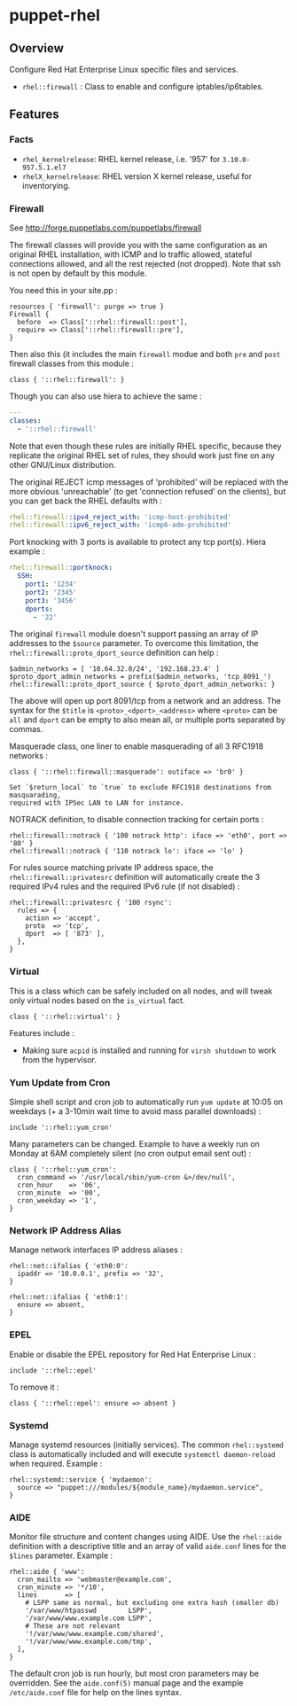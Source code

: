 # puppet-rhel

## Overview

Configure Red Hat Enterprise Linux specific files and services.

* `rhel::firewall` : Class to enable and configure iptables/ip6tables.

## Features

### Facts

* `rhel_kernelrelease`: RHEL kernel release, i.e. '957' for `3.10.0-957.5.1.el7`
* `rhelX_kernelrelease`: RHEL version X kernel release, useful for inventorying.

### Firewall

See http://forge.puppetlabs.com/puppetlabs/firewall

The firewall classes will provide you with the same configuration as an
original RHEL installation, with ICMP and lo traffic allowed, stateful
connections allowed, and all the rest rejected (not dropped). Note that ssh
is not open by default by this module.

You need this in your site.pp :

```puppet
resources { 'firewall': purge => true }
Firewall {
  before  => Class['::rhel::firewall::post'],
  require => Class['::rhel::firewall::pre'],
}
```

Then also this (it includes the main `firewall` modue and both `pre` and `post`
firewall classes from this module :

```puppet
class { '::rhel::firewall': }
```

Though you can also use hiera to achieve the same :

```yaml
---
classes:
  - '::rhel::firewall'
```

Note that even though these rules are initially RHEL specific, because they
replicate the original RHEL set of rules, they should work just fine on any
other GNU/Linux distribution.

The original REJECT icmp messages of 'prohibited' will be replaced with the
more obvious 'unreachable' (to get 'connection refused' on the clients), but
you can get back the RHEL defaults with :

```yaml
rhel::firewall::ipv4_reject_with: 'icmp-host-prohibited'
rhel::firewall::ipv6_reject_with: 'icmp6-adm-prohibited'
```

Port knocking with 3 ports is available to protect any tcp port(s).
Hiera example :

```yaml
rhel::firewall::portknock:
  SSH:
    port1: '1234'
    port2: '2345'
    port3: '3456'
    dports:
      - '22'
```

The original `firewall` module doesn't support passing an array of IP addresses
to the `$source` parameter. To overcome this limitation, the
`rhel::firewall::proto_dport_source` definition can help :

```puppet
$admin_networks = [ '10.64.32.0/24', '192.168.23.4' ]
$proto_dport_admin_networks = prefix($admin_networks, 'tcp_8091_')
rhel::firewall::proto_dport_source { $proto_dport_admin_networks: }
```

The above will open up port 8091/tcp from a network and an address. The syntax
for the `$title` is `<proto>_<dport>_<address>` where `<proto>` can be `all`
and `dport` can be empty to also mean all, or multiple ports separated by
commas.

Masquerade class, one liner to enable masquerading of all 3 RFC1918 networks :

```puppet
class { '::rhel::firewall::masquerade': outiface => 'br0' }

Set `$return_local` to `true` to exclude RFC1918 destinations from masquarading,
required with IPSec LAN to LAN for instance.

```

NOTRACK definition, to disable connection tracking for certain ports :

```
rhel::firewall::notrack { '100 notrack http': iface => 'eth0', port => '80' }
rhel::firewall::notrack { '110 notrack lo': iface => 'lo' }
```

For rules source matching private IP address space, the
`rhel::firewall::privatesrc` definition will automatically create the 3
required IPv4 rules and the required IPv6 rule (if not disabled) :

```
rhel::firewall::privatesrc { '100 rsync':
  rules => {
    action => 'accept',
    proto  => 'tcp',
    dport  => [ '873' ],
  },
}
```

### Virtual

This is a class which can be safely included on all nodes, and will tweak only
virtual nodes based on the `is_virtual` fact.

```puppet
class { '::rhel::virtual': }
```

Features include :
* Making sure `acpid` is installed and running for `virsh shutdown` to work from the
  hypervisor.

### Yum Update from Cron

Simple shell script and cron job to automatically run `yum update` at 10:05 on
weekdays (+ a 3-10min wait time to avoid mass parallel downloads) :

```puppet
include '::rhel::yum_cron'
```

Many parameters can be changed. Example to have a weekly run on Monday at 6AM
completely silent (no cron output email sent out) :

```puppet
class { '::rhel::yum_cron':
  cron_command => '/usr/local/sbin/yum-cron &>/dev/null',
  cron_hour    => '06',
  cron_minute  => '00',
  cron_weekday => '1',
}
```

### Network IP Address Alias

Manage network interfaces IP address aliases :

```puppet
rhel::net::ifalias { 'eth0:0':
  ipaddr => '10.0.0.1', prefix => '32',
}
```

```puppet
rhel::net::ifalias { 'eth0:1':
  ensure => absent,
}
```

### EPEL

Enable or disable the EPEL repository for Red Hat Enterprise Linux :

```puppet
include '::rhel::epel'
```

To remove it :
```puppet
class { '::rhel::epel': ensure => absent }
```

### Systemd

Manage systemd resources (initially services). The common `rhel::systemd` class
is automatically included and will execute `systemctl daemon-reload` when
required. Example :

```puppet
rhel::systemd::service { 'mydaemon':
  source => "puppet:///modules/${module_name}/mydaemon.service",
}
```

### AIDE

Monitor file structure and content changes using AIDE. Use the `rhel::aide`
definition with a descriptive title and an array of valid `aide.conf` lines
for the `$lines` parameter. Example :

```puppet
rhel::aide { 'www':
  cron_mailto => 'webmaster@example.com',
  cron_minute => '*/10',
  lines       => [
    # LSPP same as normal, but excluding one extra hash (smaller db)
    '/var/www/htpasswd        LSPP',
    '/var/www/www.example.com LSPP',
    # These are not relevant
    '!/var/www/www.example.com/shared',
    '!/var/www/www.example.com/tmp',
  ],
}
```

The default cron job is run hourly, but most cron parameters may be overridden.
See the `aide.conf(5)` manual page and the example `/etc/aide.conf` file for
help on the lines syntax.

